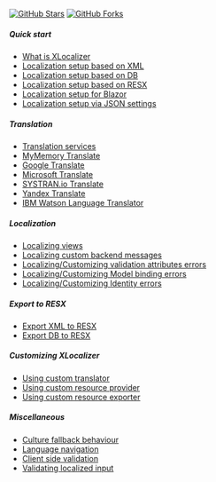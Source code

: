[![GitHub Stars](https://shields.io/github/stars/LazZiya/XLocalizer?label=Stars&style=social)](https://github.com/LazZiya/XLocalizer)
[![GitHub Forks](https://shields.io/github/forks/LazZiya/XLocalizer?label=Forks&style=social)](https://github.com/LazZiya/XLocalizer)


##### Quick start
- [What is XLocalizer][1]
- [Localization setup based on XML][5]
- [Localization setup based on DB][6]
- [Localization setup based on RESX][7]
- [Localization setup for Blazor][4]
- [Localization setup via JSON settings][2]

##### Translation
- [Translation services][8]
- [MyMemory Translate][9]
- [Google Translate][11]
- [Microsoft Translate][28]
- [SYSTRAN.io Translate][10]
- [Yandex Translate][12]
- [IBM Watson Language Translator][13]

##### Localization
- [Localizing views][14]
- [Localizing custom backend messages][15]
- [Localizing/Customizing validation attributes errors][16]
- [Localizing/Customizing Model binding errors][17]
- [Localizing/Customizing Identity errors][18]

##### Export to RESX
- [Export XML to RESX][19]
- [Export DB to RESX][20]

##### Customizing XLocalizer
- [Using custom translator][21]
- [Using custom resource provider][22]
- [Using custom resource exporter][23]

##### Miscellaneous
  - [Culture fallback behaviour][24]
  - [Language navigation][25]
  - [Client side validation][26]
  - [Validating localized input][27]

[1]:index.md
[2]:setup-json.md
[3]: .
[4]:setup-blazor.md
[5]:setup-xml.md
[6]:setup-db.md
[7]:setup-resx.md
[8]:translate-services.md
[9]:translate-services-mymemory.md
[10]:translate-services-systran.md
[11]:translate-services-google.md
[12]:translate-services-yandex.md
[13]:translate-services-ibm.md
[14]:localizing-views.md
[15]:localizing-custom-backend-messages.md
[16]:localizing-validation-attributes-errors.md
[17]:model-binding-errors.md
[18]:identity-errors.md
[19]:export-xml-to-resx.md
[20]:export-db-to-resx.md
[21]:using-custom-translator.md
[22]:using-custom-resource-provider.md
[23]:using-custom-resource-exporter.md
[24]:culture-fallback-behavior.md
[25]:language-navigation.md
[26]:client-side-validation.md
[27]:validating-localized-input.md
[28]:translate-services-microsoft.md